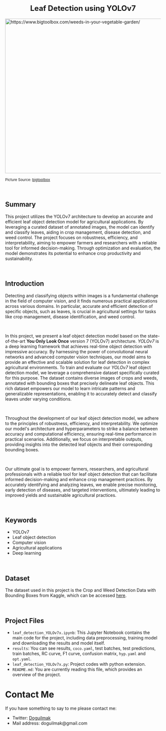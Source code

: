 <h1  align=center><font  size = 5>Leaf Detection using YOLOv7</font></h1>  

<img  src="https://i0.wp.com/www.bigtoolbox.com/wp-content/uploads/2019/09/weeds-in-a-vegtable-garden.jpg?resize=1080%2C675&ssl=1"  height=500  width=1000  alt="https://www.bigtoolbox.com/weeds-in-your-vegetable-garden/">  

<small>Picture Source: <a  href="https://www.bigtoolbox.com/weeds-in-your-vegetable-garden/">bigtoolbox</a></small>  

<br>

## Summary  

This project utilizes the YOLOv7 architecture to develop an accurate and efficient leaf object detection model for agricultural applications. By leveraging a curated dataset of annotated images, the model can identify and classify leaves, aiding in crop management, disease detection, and weed control. The project focuses on robustness, efficiency, and interpretability, aiming to empower farmers and researchers with a reliable tool for informed decision-making. Through optimization and evaluation, the model demonstrates its potential to enhance crop productivity and sustainability.  

<br>  

## Introduction  

Detecting and classifying objects within images is a fundamental challenge in the field of computer vision, and it finds numerous practical applications across various domains. In particular, accurate and efficient detection of specific objects, such as leaves, is crucial in agricultural settings for tasks like crop management, disease identification, and weed control.  

<br>  

In this project, we present a leaf object detection model based on the state-of-the-art **You Only Look Once** version 7 (YOLOv7) architecture. *YOLOv7* is a deep learning framework that achieves real-time object detection with impressive accuracy. By harnessing the power of convolutional neural networks and advanced computer vision techniques, our model aims to provide an effective and scalable solution for leaf detection in complex agricultural environments. To train and evaluate our *YOLOv7* leaf object detection model, we leverage a comprehensive dataset specifically curated for this purpose. The dataset contains diverse images of crops and weeds, annotated with bounding boxes that precisely delineate leaf objects. This rich dataset empowers our model to learn intricate patterns and generalizable representations, enabling it to accurately detect and classify leaves under varying conditions.  

<br>  

Throughout the development of our leaf object detection model, we adhere to the principles of robustness, efficiency, and interpretability. We optimize our model's architecture and hyperparameters to strike a balance between accuracy and computational efficiency, ensuring real-time performance in practical scenarios. Additionally, we focus on interpretable outputs, providing insights into the detected leaf objects and their corresponding bounding boxes.

<br>  

Our ultimate goal is to empower farmers, researchers, and agricultural professionals with a reliable tool for leaf object detection that can facilitate informed decision-making and enhance crop management practices. By accurately identifying and analyzing leaves, we enable precise monitoring, early detection of diseases, and targeted interventions, ultimately leading to improved yields and sustainable agricultural practices.  

<br>

## Keywords  

<ul>
	<li>YOLOv7</li>
	<li>Leaf object detection</li>
	<li>Computer vision</li>
	<li>Agricultural applications</li>
	<li>Deep learning</li>
</ul>

<br>

## Dataset

The dataset used in this project is the Crop and Weed Detection Data with Bounding Boxes from Kaggle, which can be accessed [here](https://www.kaggle.com/datasets/ravirajsinh45/crop-and-weed-detection-data-with-bounding-boxes).

<br>

## Project Files

-   `leaf_detection_YOLOv7x.ipynb`: This Jupyter Notebook contains the main code for the project, including data preprocessing, training model and downloading the results and model itself.
-   `results`: You can see results, `coco.yaml`, test batches, test predictions, train batches, RC curve, F1 curve, confusion matrix, `hyp.yaml` and `opt.yaml`.
- `leaf_detection_YOLOv7x.py`: Project codes with python extension.
-   `README.md`: You are currently reading this file, which provides an overview of the project.

# Contact Me

<p>If you have something to say to me please contact me:</p>  

<ul>
	<li>Twitter: <a  href="https://twitter.com/Doguilmak">Doguilmak</a></li>
	<li>Mail address: doguilmak@gmail.com</li>
</ul>
